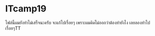 # ITcamp19

ไฟล์นี้ผมยังทำไม่เสร็จนะครับ จะแก้ไปเรื่อยๆ เพราะผมคิดไม่ออกว่าต้องทำยังไง เลยลองทำไปเรื่อยๆTT
